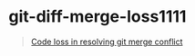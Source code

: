 # git-diff-merge-loss1111

> [Code loss in resolving git merge conflict](https://myst729.github.io/posts/2022/code-loss-in-resolving-git-merge-conflict/)
